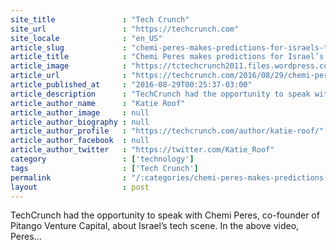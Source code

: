 ```yaml
---
site_title               : "Tech Crunch"
site_url                 : "https://techcrunch.com"
site_locale              : "en_US"
article_slug             : "chemi-peres-makes-predictions-for-israels-tech-scene"
article_title            : "Chemi Peres makes predictions for Israel’s tech scene"
article_image            : "https://tctechcrunch2011.files.wordpress.com/2014/10/shutterstock_87153322.jpg?w=764&h=400&crop=1"
article_url              : "https://techcrunch.com/2016/08/29/chemi-peres-makes-predictions-for-israels-tech-scene/"
article_published_at     : "2016-08-29T00:25:37-03:00"
article_description      : "TechCrunch had the opportunity to speak with Chemi Peres, co-founder of Pitango Venture Capital, about Israel’s tech scene. In the above video, Peres..."
article_author_name      : "Katie Roof"
article_author_image     : null
article_author_biography : null
article_author_profile   : "https://techcrunch.com/author/katie-roof/"
article_author_facebook  : null
article_author_twitter   : "https://twitter.com/Katie_Roof"
category                 : ['technology']
tags                     : ['Tech Crunch']
permalink                : "/:categories/chemi-peres-makes-predictions-for-israels-tech-scene/"
layout                   : post
---
```


TechCrunch had the opportunity to speak with Chemi Peres, co-founder of Pitango Venture Capital, about Israel’s tech scene. In the above video, Peres...
